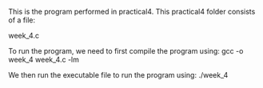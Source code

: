 This is the program performed in practical4. This practical4 folder consists of a file:

week_4.c

To run the program, we need to first compile the program using:
gcc -o week_4 week_4.c -lm 

We then run the executable file to run the program using:
./week_4

